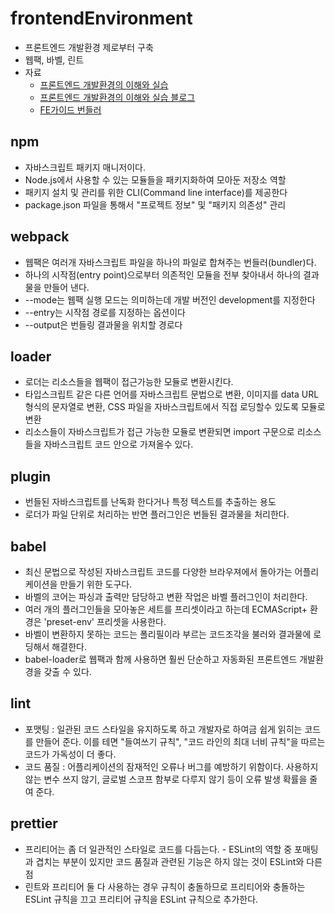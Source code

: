 # frontendEnvironment

- 프론트엔드 개발환경 제로부터 구축
- 웹팩, 바벨, 린트
- 자료
  - [프론트엔드 개발환경의 이해와 실습](https://www.inflearn.com/course/%ED%94%84%EB%A1%A0%ED%8A%B8%EC%97%94%EB%93%9C-%EA%B0%9C%EB%B0%9C%ED%99%98%EA%B2%BD)
  - [프론트엔드 개발환경의 이해와 실습 블로그](https://jeonghwan-kim.github.io/series/2019/12/09/frontend-dev-env-npm.html)
  - [FE가이드 번들러](https://ui.toast.com/fe-guide/ko_BUNDLER)

## npm

- 자바스크립트 패키지 매니저이다.
- Node.js에서 사용할 수 있는 모듈들을 패키지화하여 모아둔 저장소 역할
- 패키지 설치 및 관리를 위한 CLI(Command line interface)를 제공한다
- package.json 파일을 통해서 "프로젝트 정보" 및 "패키지 의존성" 관리

## webpack

- 웹팩은 여러개 자바스크립트 파일을 하나의 파일로 합쳐주는 번들러(bundler)다.
- 하나의 시작점(entry point)으로부터 의존적인 모듈을 전부 찾아내서 하나의 결과물을 만들어 낸다.
- --mode는 웹팩 실행 모드는 의미하는데 개발 버전인 development를 지정한다
- --entry는 시작점 경로를 지정하는 옵션이다
- --output은 번들링 결과물을 위치할 경로다

## loader

- 로더는 리소스들을 웹팩이 접근가능한 모듈로 변환시킨다.
- 타입스크립트 같은 다른 언어를 자바스크립트 문법으로 변환, 이미지를 data URL 형식의 문자열로 변환, CSS 파일을 자바스크립트에서 직접 로딩할수 있도록 모듈로 변환
- 리소스들이 자바스크립트가 접근 가능한 모듈로 변환되면 import 구문으로 리소스들을 자바스크립트 코드 안으로 가져올수 있다.

## plugin

- 번들된 자바스크립트를 난독화 한다거나 특정 텍스트를 추출하는 용도
- 로더가 파일 단위로 처리하는 반면 플러그인은 번들된 결과물을 처리한다.

## babel
- 최신 문법으로 작성된 자바스크립트 코드를 다양한 브라우져에서 돌아가는 어플리케이션을 만들기 위한 도구다.
- 바벨의 코어는 파싱과 출력만 담당하고 변환 작업은 바벨 플러그인이 처리한다.
- 여러 개의 플러그인들을 모아놓은 세트를 프리셋이라고 하는데 ECMAScript+ 환경은 'preset-env' 프리셋을 사용한다.
- 바벨이 변환하지 못하는 코드는 폴리필이라 부르는 코드조각을 불러와 결과물에 로딩해서 해결한다.
- babel-loader로 웹팩과 함께 사용하면 훨씬 단순하고 자동화된 프론트엔드 개발환경을 갖출 수 있다.

## lint 
-  포맷팅 : 일관된 코드 스타일을 유지하도록 하고 개발자로 하여금 쉽게 읽히는 코드를 만들어 준다. 이를 테면 "들여쓰기 규칙", "코드 라인의 최대 너비 규칙"을 따르는 코드가 가독성이 더 좋다.
- 코드 품질 :  어플리케이션의 잠재적인 오류나 버그를 예방하기 위함이다. 사용하지 않는 변수 쓰지 않기, 글로벌 스코프 함부로 다루지 않기 등이 오류 발생 확률을 줄여 준다.

## prettier
- 프리티어는 좀 더 일관적인 스타일로 코드를 다듬는다. - ESLint의 역할 중 포매팅과 겹치는 부분이 있지만 코드 품질과 관련된 기능은 하지 않는 것이 ESLint와 다른점
- 린트와 프리티어 둘 다 사용하는 경우 규칙이 충돌하므로 프리티어와 충돌하는 ESLint 규칙을 끄고 프리티어 규칙을 ESLint 규칙으로 추가한다.
